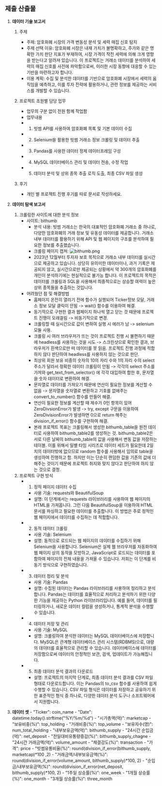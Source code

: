 ## 제출 산출물

1. **데이터 기술 보고서**
    1. 주제
        - 주제: 암호화폐 시장의 가격 변동성 분석 및 세력 매집 신호 탐지
        - 주제 선택 이유: 암호화폐 시장은 내재 가치가 불명확하고, 주가와 같은 명확한 가치 판단 지표가 부재하여, 시장 가격이 작전 세력에 의해 크게 영향을 받는다고 알려져 있습니다. 이 프로젝트는 거래소 데이터를 분석하여 세력의 매집 신호를 사전에 파악함으로써, 이러한 시장 동향에 대응할 수 있는 기반을 마련하고자 합니다.
        - 이용 계획: 수집 및 분석한 데이터를 기반으로 암호화폐 시장에서 세력의 움직임을 예측하고, 이를 투자 전략에 활용하거나, 관련 정보를 제공하는 서비스를 개발할 수 있습니다.
    
    2. 프로젝트 조원별 담당 업무
        - 업무의 구분 없이 전원 함께 작업함
        - 업무내용
        - 1. 빗썸 API를 사용하여 암호화폐 목록 및 기본 데이터 수집
        - 2. Selenium을 활용한 빗썸 거래소 정보 크롤링 및 데이터 추출
        - 3. Pandas를 사용한 데이터 정제 데이터프레임 구성
        - 4. MySQL 데이터베이스 관리 및 데이터 전송, 수정 작업
        - 5. 데이터 분석 및 상위 종목 추출 로직 도출, 최종 CSV 파일 생성
    3. 후기
        - 개인 별 프로젝트 진행 후기를 따로 문서로 작성하세요.
        
2. **데이터 탐색 보고서**

    1. 크롤링한 사이트에 대한 분석 정보
        - 사이트: bithumb
            - 분석 내용: 빗썸 거래소는 한국의 대표적인 암호화폐 거래소 중 하나로, 다양한 암호화폐의 거래 정보 및 유동성 데이터를 제공합니다. 거래소 내부 데이터를 활용하기 위해 API 및 웹 페이지의 구조를 분석하여 필요한 정보를 추출했습니다.
            - 크롤링 페이지 캡쳐: ![bithumb.png](<attachment:bithumb.png>)
            - 2023년 12월부터 투자자 보호 목적으로 거래소 내부 데이터를 실시간으로 제공하고 있습니다. 상당히 유의미한 데이터이나, 과거 기록은 제공되지 않고, 실시간으로만 제공되는 상황에서 약 300개의 암호화폐를 개인이 분석하기에는 현실적으로 불가능 합니다. 이 프로젝트의 목적은 데이터를 크롤링과 SQL을 사용해서 최종적으로는 상승할 여력이 높은 상위 종목들을 추출하는 것입니다.
        - 어려웠던 점 및 해결방법
            - 홈페이지 온전히 열리기 전에 함수가 실행되어 Ticker정보 모달, 거래소 정보 모달 클릭이 안됨 -> wait() 함수를 이용하여 해결.
            - 동기적으로 구현한 결과 웹페이지 하나씩 열고 닫는 것 때문에 프로젝트 진행이 오래걸림 -> 비동기적으로 변경.
            - 크롤링할 때 실시간으로 값이 변하여 실행 시 에러가 남 -> selenium 모듈 사용.
            - 크롤링 시 여러 브라우저가 뜨는 것이 프로젝트 진행 시 불편하기 때문에 headless를 사용하는 것을 시도 -> 스크린샷으로 확인한 결과, 브라우저가 흰색으로만 떠 데이터를 못 읽음. 프로젝트 진행 과정에 적합하지 않다 판단하여 headless를 사용하지 않는 것으로 판단.
            - 최상위 회원 보유 비중의 숫자의 10의 자리 수와 1의 자리 수의 select 주소가 달라서 정확한 데이터 크롤링이 안됨 -> 각각의 select 주소를 가져와 get_text_from_selector() 에 각각 대입하여 합한 후, 문자열을 숫자 데이터로 변환하여 해결.
            - 문자열로 데이터를 가져오기 때문에 연산이 필요한 정보를 계산할 수 없음 -> 문자열을 숫자열로 변환하고 기호를 없애주는  convert_to_number() 함수를 만들어 해결.
            - 연산이 필요한 정보를 계산할 때 제수가 0인 항목이 있어 ZeroDivsionError가 발생 -> try, except 구문을 이용하여 ZeroDivisionError가 발생하면 0으로 return 해주는 division_if_error() 함수를 구현하여 해결.
            - 본래 프로젝트 목표는 크롤링해서 생성한 bithumb_table을 원천 데이터로 사용하여 bithumb_table2를 생성하는 것. bithumb_table2은 서로 다른 날짜의 bithumb_table의 값을 사용해서 변동 값을 저장하는 테이블. 이를 위해서 일별 타임 시리즈로 데이터 세트가 필요한데 2일 치의 데이터밖에 없으므로 random 함수를 사용해서 임의로 table을 생성하여 진행하고 함. 하지만 이는 단순히 랜덤한 값을 기존의 값에 더해주는 것이기 때문에 프로젝트 취지와 맞지 않다고 판단하여 하지 않는 것으로 결정.
    2. 프로젝트 구현 방식
        - 1. 정적 페이지 데이터 수집
            - 사용 기술: requests와 BeautifulSoup
            - 설명: 이 단계에서는 requests 라이브러리를 사용하여 웹 페이지의 HTML을 가져옵니다. 그런 다음 BeautifulSoup을 이용하여 HTML 문서를 파싱하고 필요한 데이터를 추출합니다. 이 방법은 주로 정적인 웹 페이지에서 데이터를 수집하는 데 적합합니다. 
        - 2. 동적 데이터 크롤링
            - 사용 기술: Selenium
            - 설명: 동적으로 로드되는 웹 페이지의 데이터를 수집하기 위해 Selenium을 사용합니다. Selenium은 실제 웹 브라우저를 자동화하여 웹 페이지 상의 동작을 모방하고, JavaScript로 로드되는 데이터를 포함하여 페이지의 전체 내용을 가져올 수 있습니다. 저희는 이 단계를 비동기 방식으로 구현하였습니다.
        - 3. 데이터 정리 및 분석
            - 사용 기술: Pandas
            - 설명: 수집된 데이터는 Pandas 라이브러리를 사용하여 정리하고 분석합니다. Pandas는 데이터를 효율적으로 처리하고 분석하기 위한 다양한 기능을 제공하는 Python 라이브러리입니다. 예를 들어, 데이터를 필터링하거나, 새로운 데이터 컬럼을 생성하거나, 통계적 분석을 수행할 수 있습니다.
        - 4. 데이터 저장 및 관리
            - 사용 기술: MySQL
            - 설명: 크롤링하여 분석한 데이터는 MySQL 데이터베이스에 저장합니다. MySQL은 관계형 데이터베이스 관리 시스템(RDBMS)으로, 대량의 데이터를 효율적으로 관리할 수 있습니다. 데이터베이스에 데이터를 저장함으로써 데이터의 안정적인 보관, 검색, 업데이트가 가능해집니다.
        - 5. 최종 데이터 분석 결과의 다운로드
            - 설명: 프로젝트의 마지막 단계로, 최종 데이터 분석 결과를 CSV 파일 형태로 다운로드합니다. 이는 Pandas의 to_csv 함수를 사용하여 쉽게 수행할 수 있습니다. CSV 파일 형식은 데이터를 저장하고 공유하기 위한 표준적인 형식 중 하나로, 다양한 데이터 분석 도구나 소프트웨어에서 지원합니다.
3. **데이터 셋**
        - "Ticker": coin_name
        - "Date": datetime.today().strftime("%Y/%m/%d")
        - "시가총액(억)": marketcap
        - "보유비중(%)": top_holding
        - "거래비중(%)": top_volume
        - "보유자수(명)": num_total_holding
        - "내부보유금액(억)": bithumb_supply
        - "24시간 순입금(억)": net_deposit
        - "전일대비유통량증감(%)": bithumb_supply_chagne
        - "24시간 거래금액(억)": volume_amount
        - "체결강도(%)": transaction
        - "가격": price
        - "빗썸유통비율(%)": round(division_if_error(bithumb_supply, marketcap)*100 ,2)
        - "거래금액/내부보유금액(%)": round(division_if_error(volume_amount, bithumb_supply)*100, 2)
        - "순입금/내부보유금액(%)": round(division_if_error(net_deposit, bithumb_supply)*100, 2)
        - "1주일 상승률(%)": one_week
        - "1개월 상승률(%)": one_month
        - "3개월 상승률(%)": three_month
